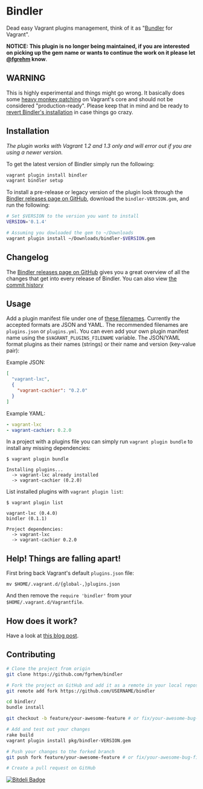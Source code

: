 # Bindler

Dead easy Vagrant plugins management, think of it as "[Bundler](http://bundler.io/)
for Vagrant".

**NOTICE: This plugin is no longer being maintained, if you are interested on picking up the gem name or wants to continue the work on it please let [@fgrehm](https://github.com/fgrehm) know**.

## WARNING

This is highly experimental and things might go wrong. It basically does some
[heavy monkey patching](lib/bindler/bend_vagrant.rb) on Vagrant's core and should
not be considered "production-ready". Please keep that in mind and be ready to
[revert Bindler's installation](#help-things-are-falling-apart) in case things
go crazy.

## Installation

_The plugin works with Vagrant 1.2 and 1.3 only and will error out if you are using a newer version._

To get the latest version of Bindler simply run the following:

```bash
vagrant plugin install bindler
vagrant bindler setup
```

To install a pre-release or legacy version of the plugin look through the
[Bindler releases page on GitHub](https://github.com/fgrehm/bindler/releases),
download the `bindler-VERSION.gem`, and run the following:

```bash
# Set $VERSION to the version you want to install
VERSION='0.1.4' 

# Assuming you dowloaded the gem to ~/Downloads
vagrant plugin install ~/Downloads/bindler-$VERSION.gem
```

## Changelog
The [Bindler releases page on GitHub](https://github.com/fgrehm/bindler/releases)
gives you a great overview of all the changes that get into every release of Bindler.
You can also view [the commit history](https://github.com/fgrehm/bindler/commits/master)

## Usage
Add a plugin manifest file under one of [these filenames](lib/bindler/local_plugins_manifest_ext.rb#L4-L12). Currently the accepted formats are JSON and YAML. The recommended filenames are `plugins.json` or `plugins.yml`. You can even add your own plugin manifest name using the `$VAGRANT_PLUGINS_FILENAME` variable. The JSON/YAML format plugins as their names (strings) or their name and version (key-value pair):

Example JSON:
```json
[
  "vagrant-lxc",
  {
    "vagrant-cachier": "0.2.0"
  }
]
```

Example YAML:
```yaml
- vagrant-lxc
- vagrant-cachier: 0.2.0
```

In a project with a plugins file you can simply run `vagrant plugin bundle` to
install any missing dependencies:

```
$ vagrant plugin bundle

Installing plugins...
  -> vagrant-lxc already installed
  -> vagrant-cachier (0.2.0)
```

List installed plugins with `vagrant plugin list`:

```
$ vagrant plugin list

vagrant-lxc (0.4.0)
bindler (0.1.1)

Project dependencies:
  -> vagrant-lxc
  -> vagrant-cachier 0.2.0
```


## Help! Things are falling apart!
First bring back Vagrant's default `plugins.json` file:

```
mv $HOME/.vagrant.d/{global-,}plugins.json
```

And then remove the `require 'bindler'` from your `$HOME/.vagrant.d/Vagrantfile`.

## How does it work?
Have a look at [this blog post](http://fabiorehm.com/blog/2013/07/15/vundler-dead-easy-plugin-management-for-vagrant/).

## Contributing

```bash
# Clone the project from origin
git clone https://github.com/fgrhem/bindler

# Fork the project on GitHub and add it as a remote in your local repository
git remote add fork https://github.com/USERNAME/bindler

cd bindler/
bundle install

git checkout -b feature/your-awesome-feature # or fix/your-awesome-bug-fix

# Add and test out your changes
rake build
vagrant plugin install pkg/bindler-VERSION.gem

# Push your changes to the forked branch
git push fork feature/your-awesome-feature # or fix/your-awesome-bug-fix

# Create a pull request on GitHub
```

[![Bitdeli Badge](https://d2weczhvl823v0.cloudfront.net/fgrehm/bindler/trend.png)](https://bitdeli.com/free "Bitdeli Badge")
